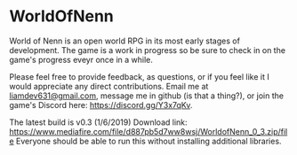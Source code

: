 # WorldOfNenn

World of Nenn is an open world RPG in its most early stages of development. The game is a work in progress so be sure to check in on the game's progress eveyr once in a while.

Please feel free to provide feedback, as questions, or if you feel like it I would appreciate any direct contributions. Email me at liamdev631@gmail.com, message me in github (is that a thing?), or join the game's Discord here: https://discord.gg/Y3x7qKv.

The latest build is v0.3 (1/6/2019)
Download link: https://www.mediafire.com/file/d887pb5d7ww8wsj/WorldofNenn_0_3.zip/file
Everyone should be able to run this without installing additional libraries.

